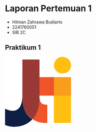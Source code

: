# Laporan Pertemuan 1

- Hilman Zahrawa Budiarto
- 2241760051
- SIB 2C

## Praktikum 1

<img src= "jti.png">